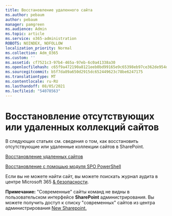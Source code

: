 ```yaml
---
title: Восстановление удаленного сайта
ms.author: pebaum
author: pebaum
manager: pamgreen
ms.audience: Admin
ms.topic: article
ms.service: o365-administration
ROBOTS: NOINDEX, NOFOLLOW
localization_priority: Normal
ms.collection: Adm_O365
ms.custom: ''
ms.assetid: cf7521c3-97b4-465a-97eb-6c0a41338a30
ms.openlocfilehash: c65f9a472190a8121eeb0bd99165e9c65398eb97ce362de954d491078e322f44
ms.sourcegitcommit: b5f7da89a650d2915dc652449623c78be6247175
ms.translationtype: MT
ms.contentlocale: ru-RU
ms.lasthandoff: 08/05/2021
ms.locfileid: "54078563"
---
```

# <a name="recover-missing-or-deleted-site-collections"></a>Восстановление отсутствующих или удаленных коллекций сайтов

В следующих статьях см. сведения о том, как восстановить отсутствующие или удаленные коллекции сайтов в SharePoint.

[Восстановление удаленных сайтов](https://docs.microsoft.com/sharepoint/restore-deleted-site-collection)

[Восстановление с помощью модуля SPO PowerShell](https://support.office.com/article/Introduction-to-the-SharePoint-Online-Management-Shell-C16941C3-19B4-4710-8056-34C034493429)

Если вы не можете найти сайт, вы можете поискать журнал аудита в центре Microsoft 365 [ &amp; безопасности](https://docs.microsoft.com/microsoft-365/compliance/search-the-audit-log-in-security-and-compliance).

**Примечание:** "Современные" сайты команд не видны в пользовательском интерфейсе **SharePoint** администрирования. Вы можете получить доступ к списку "современных" сайтов из центра администрирования [New Sharepoint.](https://docs.microsoft.com/sharepoint/get-started-new-admin-center)


